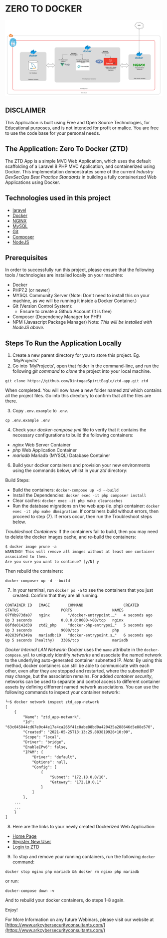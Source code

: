 # **ZERO TO DOCKER**
![ZTD Network Schema](public/img/DockerizedApp.png)
## DISCLAIMER
This Application is built using Free and Open Source Technologies, for Educational purposes, and is not intended for profit or malice. You are free to use the code base for your personal needs.

## The Application: Zero To Docker (ZTD)
The ZTD App is a simple MVC Web Application, which uses the default scaffolding of a Laravel 8 PHP MVC Application, and containerized using Docker. This implementation demonstrates some of the current _Industry DevSecOps Best Practice Standards_ in building a fully containerized Web Applications using Docker.

## Technologies used in this project
- [laravel](https://laravel.com/docs)
- [Docker](https://www.docker.com/)
- [NGINX](https://www.nginx.com/)
- [MySQL](https://www.mysql.com/)
- [Git](https://git-scm.com/)
- [Composer](https://getcomposer.org/)
- [NodeJS](https://nodejs.org/en/)

## Prerequisites
In order to successfully run this project, please ensure that the following tools / technologies are installed locally on your machine:
* Docker
* PHP7.2 (or newer)
* MYSQL Community Server (Note: Don't need to install this on your machine, as we will be running it inside a Docker Container.)
* Git (Version Control System):
    * Ensure to create a Github Account (It is free)
* Composer (Dependency Manager for PHP)
* NPM (Javascript Package Manager) Note: _This will be installed with NodeJS above._

## Steps To Run the Application Locally
1. Create a new parent directory for you to store this project. Eg. 'MyProjects'
2. Go into 'MyProjects', open that folder in the command-line, and run the following _git command_ to _clone_ the project into your local machine.
```
git clone https://github.com/DintogaeSpiritEagle/ztd-app.git ztd
```
When completed. You will now have a new folder named _ztd_ which contains all the project files. Go into this directory to confirm that all the files are there.

3. Copy `.env.example` to `.env`.
```
cp .env.example .env
```
4. Check your _docker-compose.yml_ file to verify that it contains the necessary configurations to build the following containers:
* _nginx_ Web Server Container
* _php_ Web Application Container
* _mariadb_ Mariadb (MYSQL) Database Container
6. Build your docker containers and provision your new environments using the commands below, whilst in your _ztd_ directory:

Build Steps:
* Build the containers: `docker-compose up -d --build`
* Install the Dependencies: `docker exec -it php composer install`
* Clear caches: `docker exec -it php make clearcaches`
* Run the database migrations on the web app (ie. php) container: `docker exec -it php make dbmigration`. If containers build without errors, then proceed to step (7). If errors occur, then run the Troubleshoot steps below.

*Troubleshoot Containers:*
If the containers fail to build, then you may need to delete the docker images cache, and re-build the containers:
```
$ docker image prune -a                                                                                        
WARNING! This will remove all images without at least one container associated to them.
Are you sure you want to continue? [y/N] y
``` 
Then rebuild the containers:
```
docker-composer up -d --build
```

7. In your terminal, run `docker ps -a` to see the containers that you just created. Confirm that they are all running.
```
CONTAINER ID   IMAGE        COMMAND                  CREATED         STATUS                   PORTS                  NAMES
07f0b973da07   nginx        "/docker-entrypoint.…"   4 seconds ago   Up 3 seconds             0.0.0.0:8080->80/tcp   nginx
86fde0142d39   ztd2_php     "docker-php-entrypoi…"   5 seconds ago   Up 3 seconds             9000/tcp               php
402839fe349a   mariadb:10   "docker-entrypoint.s…"   6 seconds ago   Up 5 seconds (healthy)   3306/tcp               mariadb
```
*Docker Internal LAN Network:* Docker uses the `name` attribute in the `docker-compose.yml` to uniquely identify _networks_ and associate the named network to the underlying auto-generated container subnetted IP. _Note:_ By using this method, docker containers can still be able to communicate with each other, even after they are stopped and restarted, where the subnetted IP may change, but the association remains. For added _container security_, networks can be used to separate and control access to different container assets by defining differrent named network associations.
You can use the following commands to inspect your container network:
```
└─$ docker network inspect ztd_app-network
[
    {
        "Name": "ztd_app-network",
        "Id": "63c045844cd67e0c44e17a4ca265f41c8abe88bd0a420435a288646d5e88e570",
        "Created": "2021-05-25T13:13:25.883819926+10:00",
        "Scope": "local",
        "Driver": "bridge",
        "EnableIPv6": false,
        "IPAM": {
            "Driver": "default",
            "Options": null,
            "Config": [
                {
                    "Subnet": "172.18.0.0/16",
                    "Gateway": "172.18.0.1"
                }
            ]
        },
    ...
    ...
    }
]
```
8. Here are the links to your newly created Dockerized Web Application:

* [Home Page](http://localhost:8080)
* [Register New User](http://localhost:8080/register)
* [Login to ZTD](http://localhost:8080/login)

9. To stop and remove your running containers, run the following `docker` command:
```
docker stop nginx php mariadb && docker rm nginx php mariadb
```
or run:
```
docker-compose down -v
```
And to rebuild your docker containers, do steps 1-8 again.

Enjoy!

For More Information on any future Webinars, please visit our website at [https://www.arkcybersecurityconsultants.com/](https://www.arkcybersecurityconsultants.com/)
